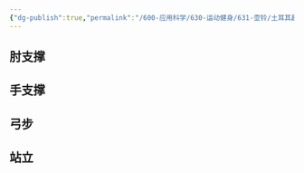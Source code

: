 ```yaml
---
{"dg-publish":true,"permalink":"/600-应用科学/630-运动健身/631-壶铃/土耳其起立/","tags":["壶铃"],"noteIcon":""}
---
```



## 肘支撑


## 手支撑


## 弓步


## 站立
